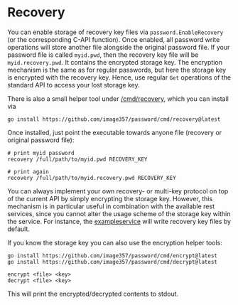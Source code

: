 # Recovery

You can enable storage of recovery key files via `password.EnableRecovery` (or the corresponding C-API function).
Once enabled, all password write operations will store another file alongside the original password file.
If your password file is called `myid.pwd`, then the recovery key file will be `myid.recovery.pwd`.
It contains the encrypted storage key.
The encryption mechanism is the same as for regular passwords, but here the storage key is encrypted with the recovery key.
Hence, use regular `Get` operations of the standard API to access your lost storage key.

There is also a small helper tool under [/cmd/recovery](../cmd/recovery), which you can install via
```shell
go install https://github.com/image357/password/cmd/recovery@latest
```
Once installed, just point the executable towards anyone file (recovery or original password file):
```shell
# print myid password
recovery /full/path/to/myid.pwd RECOVERY_KEY

# print again
recovery /full/path/to/myid.recovery.pwd RECOVERY_KEY
```

You can always implement your own recovery- or multi-key protocol on top of the current API by simply encrypting the storage key.
However, this mechanism is in particular useful in combination with the available rest services, since you cannot alter the usage scheme of the storage key within the service.
For instance, the [exampleservice](../cmd/exampleservice) will write recovery key files by default.

If you know the storage key you can also use the encryption helper tools:
```shell
go install https://github.com/image357/password/cmd/encrypt@latest
go install https://github.com/image357/password/cmd/decrypt@latest

encrypt <file> <key>
decrypt <file> <key>
```
This will print the encrypted/decrypted contents to stdout.
